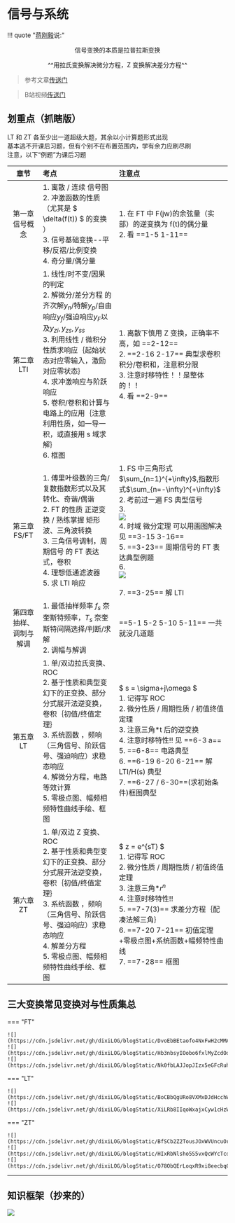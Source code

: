 # 信号与系统

<div id="progress-container">
  <div id="progress-bar"></div>
</div>

!!! quote "[蒋刚毅](https://baike.baidu.com/item/%E8%92%8B%E5%88%9A%E6%AF%85/6093200)说:"
    <center>
        <div class="xszt">信号变换的本质是拉普拉斯变换</div>
    </center>  
      
<center>^^用拉氏变换解决微分方程，Z 变换解决差分方程^^</center>


> 参考文章[传送门](https://www.zhihu.com/question/21064916)

> B站视频[传送门](https://www.bilibili.com/video/BV1g94y1Q76G)



## 划重点（抓瞎版）
 
LT 和 ZT 各至少出一道超级大题，其余以小计算题形式出现    
基本逃不开课后习题，但有个别不在布置范围内，学有余力应刷尽刷    
注意，以下“例题”为课后习题  

| 章节 | 考点 | 注意点 |
| :---: | :---- | :---|
| 第一章 <br>  信号概念 | 1. 离散 / 连续 信号图<br/>2. 冲激函数的性质（尤其是 $ \delta(f(t)) $ 的变换 ）<br/>3. 信号基础变换--平移/反褶/比例变换<br/>4. 奇分量/偶分量 | 1. 在 FT 中 F(jw)的余弦量（实部）的逆变换为 f(t)的偶分量<br/>2. 看 ==1-5 1-11== |
| 第二章 <br>  LTI | 1. 线性/时不变/因果的判定<br/>2. 解微分/差分方程 的 齐次解$y_n$/特解$y_p$/自由响应$y_f$/强迫响应$y_F$以及$y_{zi} ,y_{zs},y_{ss}$<br/>3. 利用线性 / 微积分性质求响应｛起始状态对应零输入，激励对应零状态｝<br/>4. 求冲激响应与阶跃响应<br/>5. 卷积/卷积和计算与电路上的应用｛注意利用性质，如一导一积，或直接用 s 域求解｝<br/>6. 框图 | 1. 离散下慎用 Z 变换，正确率不高，如 ==2-12==<br/>2. ==2-16 2-17== 典型求卷积积分/卷积和，注意积分限<br/>3. 注意时移特性！！是整体的！！<br/>4. 看 ==2-9== |
| 第三章 <br>  FS/FT | 1. 傅里叶级数的三角/复数指数形式以及其转化、奇谐/偶谐<br/>2. FT 的性质 正逆变换 / 熟练掌握 矩形波、三角波转换 <br/>3. 三角信号调制，周期信号 的 FT 表达式，卷积<br/>4. 理想低通滤波器<br/>5. 求 LTI 响应 | 1. FS 中三角形式$\sum_{n=1}^{+\infty}$,指数形式$\sum_{n=-\infty}^{+\infty}$<br/>2. 考前过一遍 FS 典型信号 <br/>3. <br/>![](https://cdn.jsdelivr.net/gh/dixiLOG/blogStatic/EzeAbGKDQozNgfxedBWcKmEUnDh.png)<br/>4. 时域 微分定理 可以用画图解决 见 ==3-15  3-16==<br/> 5. ==3-23== 周期信号的 FT 表达典型例题<br/>6.    <br/>![](https://cdn.jsdelivr.net/gh/dixiLOG/blogStatic/HC9TbrNfWoc16FxuA7CcOzN2nBg.png)<br/><br/>7. ==3-25== 解 LTI |
| 第四章 <br>  抽样、调制与解调 | 1. 最低抽样频率 $f_s$ 奈奎斯特频率，$T_s$ 奈奎斯特间隔选择/判断/求解<br/>2. 调幅与解调 | ==5-1 5-2 5-10 5-11== 一共就没几道题 |
| 第五章 <br>  LT | 1. 单/双边拉氏变换、ROC<br/>2. 基于性质和典型变幻下的正变换、部分分式展开法逆变换，卷积｛初值/终值定理｝<br/>3. 系统函数 ，频响（三角信号、阶跃信号、强迫响应）求稳态响应<br/>4. 解微分方程，电路等效计算<br/>5. 零极点图、幅频相频特性曲线手绘、框图 | $ s = \sigma+j\omega $ <br/>1. 记得写 ROC<br/>2. 微分性质 / 周期性质 / 初值终值定理<br/>3. 注意三角*t 后的逆变换<br/>4. 注意时移特性!!  见 ==6-3 a== <br/>5. ==6-8== 电路典型<br/>6. ==6-19 6-20 6-21== 解 LTI/H(s) 典型 <br/>7. ==6-27 / 6-30==(求初始条件)框图典型 |
| 第六章 <br>  ZT | 1. 单/双边 Z 变换、ROC<br/>2. 基于性质和典型变幻下的正变换、部分分式展开法逆变换，卷积｛初值/终值定理｝<br/>3. 系统函数 ，频响（三角信号、阶跃信号、强迫响应）求稳态响应<br/>4. 解差分方程<br/>5. 零极点图、幅频相频特性曲线手绘、框图 | $ z = e^{sT} $ <br/>1. 记得写 ROC<br/>2. 微分性质 / 周期性质 / 初值终值定理<br/>3. 注意三角*$r^n$<br/>4. 注意时移特性!! <br/>5. ==7-7(3)== 求差分方程｛配凑法解三角｝<br/>6. ==7-20 7-21== 初值定理+零极点图+系统函数+幅频特性曲线<br/>7. ==7-28== 框图 |





## 三大变换常见变换对与性质集总

=== "FT"

    ![](https://cdn.jsdelivr.net/gh/dixiLOG/blogStatic/DvoEbBEtaofo4NxFwH2cMMAEnle.png)  
    ![](https://cdn.jsdelivr.net/gh/dixiLOG/blogStatic/Hb3nbsyIOobo6fxlMyZcdOqgnwe.png)  
    ![](https://cdn.jsdelivr.net/gh/dixiLOG/blogStatic/Nk0fbLAJJopJIzx5eGFcRuhsnhc.png)

=== "LT"

    ![](https://cdn.jsdelivr.net/gh/dixiLOG/blogStatic/BoCBbQgURo8VXMxDJdHcchWXnuf.png)
    ![](https://cdn.jsdelivr.net/gh/dixiLOG/blogStatic/XiLRb8IIqoWxajxCyw1cHzWHnGc.png)

=== "ZT"

    ![](https://cdn.jsdelivr.net/gh/dixiLOG/blogStatic/BfSCb2Z2TousJOxWVUncuOrOn2e.png)  
    ![](https://cdn.jsdelivr.net/gh/dixiLOG/blogStatic/HIxRbNlsho5S5vxQcWYcTcdYn8f.png)  
    ![](https://cdn.jsdelivr.net/gh/dixiLOG/blogStatic/O78ObQErLoqxR9xi8eecbqCunHd.png)  

---


## 知识框架（抄来的）

![](https://cdn.jsdelivr.net/gh/dixiLOG/blogStatic/FXb5bAAPOo7JTxxzOCoc5b4UnGh.png)